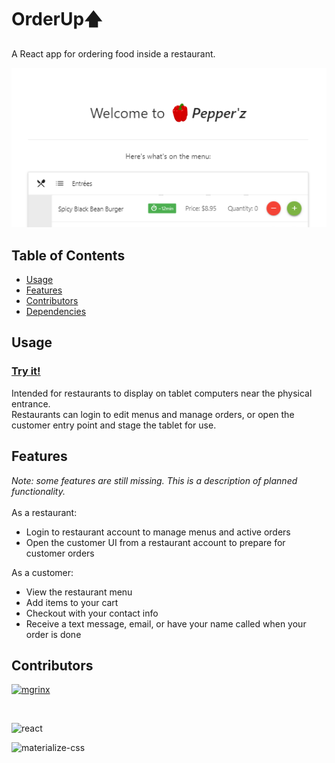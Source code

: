 # OrderUp🡅
A React app for ordering food inside a restaurant.  

![Screenshot](Screenshot.png)
## Table of Contents
- [Usage](#Usage)
- [Features](#Features)
- [Contributors](#Contributors)
- [Dependencies](#Dependencies)
## Usage
### [Try it!](http://shrouded-taiga-01572.herokuapp.com/)
Intended for restaurants to display on tablet computers near the physical entrance.  
Restaurants can login to edit menus and manage orders, or open the customer entry point and stage the tablet for use.
## Features

_Note: some features are still missing. This is a description of planned functionality._  
&nbsp;  
As a restaurant:

- Login to restaurant account to manage menus and active orders
- Open the customer UI from a restaurant account to prepare for customer orders

As a customer:

- View the restaurant menu
- Add items to your cart
- Checkout with your contact info
- Receive a text message, email, or have your name called when your order is done

## Contributors
<img align="left" src="https://github.com/mgrinx.png?size=24"><a href="https://github.com/mgrinx">mgrinx</a><br>  

&nbsp;  

![react](https://img.shields.io/badge/dynamic/json?color=blue&label=react&query=%24.dependencies.react&url=https%3A%2F%2Fraw.githubusercontent.com%2Fmgrinx%2Forderup%2Fmaster%2Fpackage.json)

![materialize-css](https://img.shields.io/badge/dynamic/json?color=blue&label=materialize-css&query=%24.dependencies.materialize-css&url=https%3A%2F%2Fraw.githubusercontent.com%2Fmgrinx%2Forderup%2Fmaster%2Fpackage.json)
